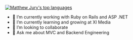 [![Matthew Jury's top languages](https://github-readme-stats.vercel.app/api/top-langs/?username=bluelovin&hide_border=true&layout=compact)](https://github.com/bluelovin&show_icons=true&theme=gruvbox)

- 🔭 I’m currently working with Ruby on Rails and ASP .NET
- 🌱 I’m currently learning and growing at XI Media
- 👯 I’m looking to collaborate
- 💬 Ask me about MVC and Backend Engineering

